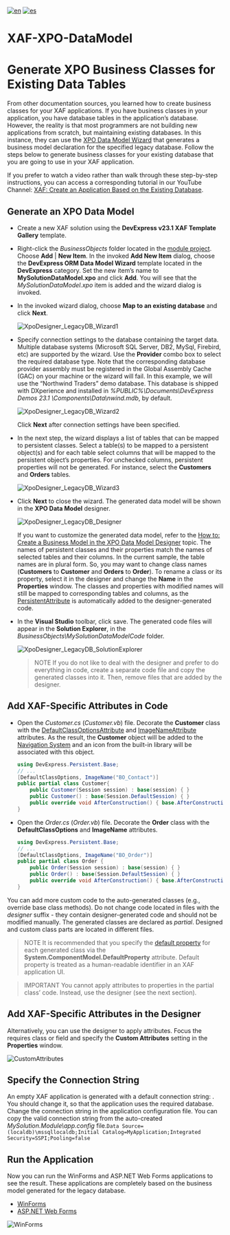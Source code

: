 [![en](https://img.shields.io/badge/lang-en-red.svg)](https://github.com/jjcolumb/Generate-XPO-Business-Classes-for-Existing-Data-Tables#readme)
[![es](https://img.shields.io/badge/lang-es-yellow.svg)](https://github.com/jjcolumb/Generate-XPO-Business-Classes-for-Existing-Data-Tables/blob/master/README.es.md)

# XAF-XPO-DataModel


# Generate XPO Business Classes for Existing Data Tables


From other documentation sources, you learned how to create business classes for your XAF applications. If you have business classes in your application, you have database tables in the application’s database. However, the reality is that most programmers are not building new applications from scratch, but maintaining existing databases. In this instance, they can use the  [XPO Data Model Wizard](https://docs.devexpress.com/XPO/14810/design-time-features/data-model-wizard)  that generates a business model declaration for the specified legacy database. Follow the steps below to generate business classes for your existing database that you are going to use in your XAF application.

If you prefer to watch a video rather than walk through these step-by-step instructions, you can access a corresponding tutorial in our YouTube Channel:  [XAF: Create an Application Based on the Existing Database](https://www.youtube.com/watch?v=vw5ZnJ-9Iyw).

## Generate an XPO Data Model

-   Create a new XAF solution using the  **DevExpress v23.1  XAF Template Gallery**  template.
-   Right-click the  _BusinessObjects_  folder located in the  [module project](https://docs.devexpress.com/eXpressAppFramework/118045/application-shell-and-base-infrastructure/application-solution-components/application-solution-structure). Choose  **Add**  |  **New Item**. In the invoked  **Add New Item**  dialog, choose the  **DevExpress ORM Data Model Wizard**  template located in the  **DevExpress**  category. Set the new item’s name to  **MySolutionDataModel.xpo**  and click  **Add**. You will see that the  _MySolutionDataModel.xpo_  item is added and the wizard dialog is invoked.
-   In the invoked wizard dialog, choose  **Map to an existing database**  and click  **Next**.
    
    ![XpoDesigner_LegacyDB_Wizard1](https://docs.devexpress.com/eXpressAppFramework/images/xpodesigner_legacydb_wizard1117140.png)
    
-   Specify connection settings to the database containing the target data. Multiple database systems (Microsoft SQL Server, DB2, MySql, Firebird, etc) are supported by the wizard. Use the  **Provider**  combo box to select the required database type. Note that the corresponding database provider assembly must be registered in the Global Assembly Cache (GAC) on your machine or the wizard will fail. In this example, we will use the “Northwind Traders” demo database. This database is shipped with DXperience and installed in  _%PUBLIC%\Documents\DevExpress Demos  23.1  \Components\Data\nwind.mdb_, by default.
    
    ![XpoDesigner_LegacyDB_Wizard2](https://docs.devexpress.com/eXpressAppFramework/images/xpodesigner_legacydb_wizard2117141.png)
    
    Click  **Next**  after connection settings have been specified.
    
-   In the next step, the wizard displays a list of tables that can be mapped to persistent classes. Select a table(s) to be mapped to a persistent object(s) and for each table select columns that will be mapped to the persistent object’s properties. For unchecked columns, persistent properties will not be generated. For instance, select the  **Customers**  and  **Orders**  tables.
    
    ![XpoDesigner_LegacyDB_Wizard3](https://docs.devexpress.com/eXpressAppFramework/images/xpodesigner_legacydb_wizard3117142.png)
    
-   Click  **Next**  to close the wizard. The generated data model will be shown in the  **XPO Data Model**  designer.
    
    ![XpoDesigner_LegacyDB_Designer](https://docs.devexpress.com/eXpressAppFramework/images/xpodesigner_legacydb_designer117143.png)
    
    If you want to customize the generated data model, refer to the  [How to: Create a Business Model in the XPO Data Model Designer](https://docs.devexpress.com/eXpressAppFramework/113450/business-model-design-orm/business-model-design-with-xpo/create-a-business-model-in-the-xpo-data-model-designer)  topic. The names of persistent classes and their properties match the names of selected tables and their columns. In the current sample, the table names are in plural form. So, you may want to change class names (**Customers**  to  **Customer**  and  **Orders**  to  **Order**). To rename a class or its property, select it in the designer and change the  **Name**  in the  **Properties**  window. The classes and properties with modified names will still be mapped to corresponding tables and columns, as the  [PersistentAttribute](https://docs.devexpress.com/XPO/DevExpress.Xpo.PersistentAttribute)  is automatically added to the designer-generated code.
    
-   In the  **Visual Studio**  toolbar, click save. The generated code files will appear in the  **Solution Explorer**, in the  _BusinessObjects\MySolutionDataModelCode_  folder.
    
    ![XpoDesigner_LegacyDB_SolutionExplorer](https://docs.devexpress.com/eXpressAppFramework/images/xpodesigner_legacydb_solutionexplorer117144.png)
    
    >NOTE
    If you do not like to deal with the designer and prefer to do everything in code, create a separate code file and copy the generated classes into it. Then, remove files that are added by the designer.
    

## Add XAF-Specific Attributes in Code

-   Open the  _Customer.cs_  (_Customer.vb_) file. Decorate the  **Customer**  class with the  [DefaultClassOptionsAttribute](https://docs.devexpress.com/eXpressAppFramework/DevExpress.Persistent.Base.DefaultClassOptionsAttribute)  and  [ImageNameAttribute](https://docs.devexpress.com/eXpressAppFramework/DevExpress.Persistent.Base.ImageNameAttribute)  attributes. As the result, the  **Customer**  object will be added to the  [Navigation System](https://docs.devexpress.com/eXpressAppFramework/113198/application-shell-and-base-infrastructure/navigation-system)  and an icon from the built-in library will be associated with this object.

    
    ```csharp
    using DevExpress.Persistent.Base;
    // ...
    [DefaultClassOptions, ImageName("BO_Contact")]
    public partial class Customer{
        public Customer(Session session) : base(session) { }
        public Customer() : base(Session.DefaultSession) { }
        public override void AfterConstruction() { base.AfterConstruction(); }
    }
    
    ```
    
-   Open the  _Order.cs_  (_Order.vb_) file. Decorate the  **Order**  class with the  **DefaultClassOptions**  and  **ImageName**  attributes.
    

    
    ```csharp
    using DevExpress.Persistent.Base;
    // ...
    [DefaultClassOptions, ImageName("BO_Order")]
    public partial class Order {
        public Order(Session session) : base(session) { }
        public Order() : base(Session.DefaultSession) { }
        public override void AfterConstruction() { base.AfterConstruction(); }
    }
    
    ```
    

You can add more custom code to the auto-generated classes (e.g., override base class methods). Do not change code located in files with the  _designer_  suffix - they contain designer-generated code and should not be modified manually. The generated classes are declared as  _partial_. Designed and custom class parts are located in different files.

>NOTE
It is recommended that you specify the [default property](https://docs.devexpress.com/eXpressAppFramework/113525/business-model-design-orm/how-to-specify-a-display-member-for-a-lookup-editor-detail-form-caption) for each generated class via the **System.ComponentModel.DefaultProperty** attribute. Default property is treated as a human-readable identifier in an XAF application UI.

>IMPORTANT
You cannot apply attributes to properties in the partial class’ code. Instead, use the designer (see the next section).

## Add XAF-Specific Attributes in the Designer

Alternatively, you can use the designer to apply attributes. Focus the requires class or field and specify the  **Custom Attributes**  setting in the  **Properties**  window.

![CustomAttributes](https://docs.devexpress.com/eXpressAppFramework/images/customattributes132225.png)

## Specify the Connection String

An empty XAF application is generated with a default connection string:  . You should change it, so that the application uses the required database. Change the connection string in the application configuration file. You can copy the valid connection string from the auto-created  _MySolution.Module\app.config_  file.`Data Source=(localdb)\mssqllocaldb;Initial Catalog=MyApplication;Integrated Security=SSPI;Pooling=false`

## Run the Application

Now you can run the WinForms and ASP.NET Web Forms applications to see the result. These applications are completely based on the business model generated for the legacy database.

-   [WinForms](https://docs.devexpress.com/eXpressAppFramework/113451/business-model-design-orm/business-model-design-with-xpo/generate-xpo-business-classes-for-existing-data-tables#tabpanel_+wrfC4bG6p-2_tabid-01)
-   [ASP.NET Web Forms](https://docs.devexpress.com/eXpressAppFramework/113451/business-model-design-orm/business-model-design-with-xpo/generate-xpo-business-classes-for-existing-data-tables#tabpanel_+wrfC4bG6p-2_tabid-02)

![WinForms](https://docs.devexpress.com/eXpressAppFramework/images/xpodesigner_legacydb_runtimewin117145.png)
